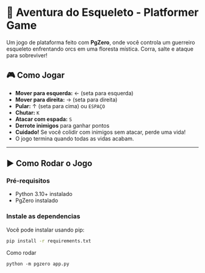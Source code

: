 # 🦴 Aventura do Esqueleto - Platformer Game

Um jogo de plataforma feito com **PgZero**, onde você controla um guerreiro esqueleto enfrentando orcs em uma floresta mística. Corra, salte e ataque para sobreviver!

## 🎮 Como Jogar

- **Mover para esquerda:** ← (seta para esquerda)
- **Mover para direita:** → (seta para direita)
- **Pular:** ↑ (seta para cima) ou `ESPAÇO`
- **Chutar:** `K`
- **Atacar com espada:** `S`
- **Derrote inimigos** para ganhar pontos
- **Cuidado!** Se você colidir com inimigos sem atacar, perde uma vida!
- O jogo termina quando todas as vidas acabam.

---

## ▶️ Como Rodar o Jogo

### Pré-requisitos

- Python 3.10+ instalado
- PgZero instalado

### Instale as dependencias

Você pode instalar usando pip:

```bash
pip install -r requirements.txt
```

Como rodar 
```
python -m pgzero app.py
```
